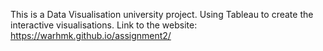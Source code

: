This is a Data Visualisation university project.
Using Tableau to create the interactive visualisations.
Link to the website: https://warhmk.github.io/assignment2/
